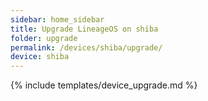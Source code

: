 ```yaml
---
sidebar: home_sidebar
title: Upgrade LineageOS on shiba
folder: upgrade
permalink: /devices/shiba/upgrade/
device: shiba
---
```

{% include templates/device_upgrade.md %}
